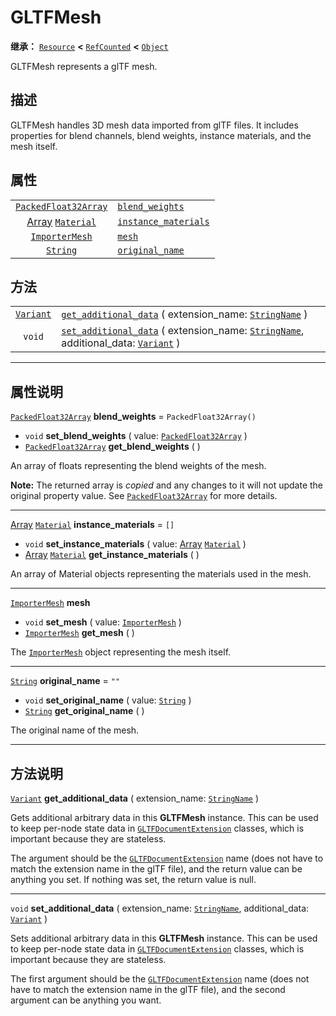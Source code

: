 <!-- ⚠ 请勿编辑本文件 ⚠ -->
<!-- 本文档使用脚本从 WeDot 引擎源码仓库生成。 -->
<!-- 生成脚本：https://github.com/WeDot-Engine/WeDot/tree/master/doc/tools/make_md.py； -->
<!-- 原文件：https://github.com/WeDot-Engine/WeDot/tree/master/modules/gltf/doc_classes/GLTFMesh.xml。 -->

<div id="_class_gltfmesh"></div>

# GLTFMesh

**继承：** [`Resource`](class_resource.md) **<** [`RefCounted`](class_refcounted.md) **<** [`Object`](class_object.md)

GLTFMesh represents a glTF mesh.

## 描述

GLTFMesh handles 3D mesh data imported from glTF files. It includes properties for blend channels, blend weights, instance materials, and the mesh itself.

## 属性

|||
|:-:|:--|
| [`PackedFloat32Array`](class_packedfloat32array.md)     | [`blend_weights`](class_gltfmesh.md#class_gltfmesh_property_blend_weights)           | ``PackedFloat32Array()`` |
| [Array](class_array.md) [`Material`](class_material.md) | [`instance_materials`](class_gltfmesh.md#class_gltfmesh_property_instance_materials) | ``[]``                   |
| [`ImporterMesh`](class_importermesh.md)                 | [`mesh`](class_gltfmesh.md#class_gltfmesh_property_mesh)                             |                          |
| [`String`](class_string.md)                             | [`original_name`](class_gltfmesh.md#class_gltfmesh_property_original_name)           | ``""``                   |

## 方法

|||
|:-:|:--|
| [`Variant`](class_variant.md) | [`get_additional_data`](class_gltfmesh.md#class_gltfmesh_method_get_additional_data) ( extension_name: [`StringName`](class_stringname.md) )                                                 |
| `void`                        | [`set_additional_data`](class_gltfmesh.md#class_gltfmesh_method_set_additional_data) ( extension_name: [`StringName`](class_stringname.md), additional_data: [`Variant`](class_variant.md) ) |

<!-- rst-class:: classref-section-separator -->

---

## 属性说明

<div id="_class_gltfmesh_property_blend_weights"></div>

[`PackedFloat32Array`](class_packedfloat32array.md) **blend_weights** = ``PackedFloat32Array()`` <div id="class_gltfmesh_property_blend_weights"></div>

- `void` **set_blend_weights** ( value: [`PackedFloat32Array`](class_packedfloat32array.md) )
- [`PackedFloat32Array`](class_packedfloat32array.md) **get_blend_weights** ( )

An array of floats representing the blend weights of the mesh.

**Note:** The returned array is *copied* and any changes to it will not update the original property value. See [`PackedFloat32Array`](class_packedfloat32array.md) for more details.

<!-- rst-class:: classref-item-separator -->

---

<div id="_class_gltfmesh_property_instance_materials"></div>

[Array](class_array.md) [`Material`](class_material.md) **instance_materials** = ``[]`` <div id="class_gltfmesh_property_instance_materials"></div>

- `void` **set_instance_materials** ( value: [Array](class_array.md) [`Material`](class_material.md) )
- [Array](class_array.md) [`Material`](class_material.md) **get_instance_materials** ( )

An array of Material objects representing the materials used in the mesh.

<!-- rst-class:: classref-item-separator -->

---

<div id="_class_gltfmesh_property_mesh"></div>

[`ImporterMesh`](class_importermesh.md) **mesh** <div id="class_gltfmesh_property_mesh"></div>

- `void` **set_mesh** ( value: [`ImporterMesh`](class_importermesh.md) )
- [`ImporterMesh`](class_importermesh.md) **get_mesh** ( )

The [`ImporterMesh`](class_importermesh.md) object representing the mesh itself.

<!-- rst-class:: classref-item-separator -->

---

<div id="_class_gltfmesh_property_original_name"></div>

[`String`](class_string.md) **original_name** = ``""`` <div id="class_gltfmesh_property_original_name"></div>

- `void` **set_original_name** ( value: [`String`](class_string.md) )
- [`String`](class_string.md) **get_original_name** ( )

The original name of the mesh.

<!-- rst-class:: classref-section-separator -->

---

## 方法说明

<div id="_class_gltfmesh_method_get_additional_data"></div>

[`Variant`](class_variant.md) **get_additional_data** ( extension_name: [`StringName`](class_stringname.md) )<div id="class_gltfmesh_method_get_additional_data"></div>

Gets additional arbitrary data in this **GLTFMesh** instance. This can be used to keep per-node state data in [`GLTFDocumentExtension`](class_gltfdocumentextension.md) classes, which is important because they are stateless.

The argument should be the [`GLTFDocumentExtension`](class_gltfdocumentextension.md) name (does not have to match the extension name in the glTF file), and the return value can be anything you set. If nothing was set, the return value is null.

<!-- rst-class:: classref-item-separator -->

---

<div id="_class_gltfmesh_method_set_additional_data"></div>

`void` **set_additional_data** ( extension_name: [`StringName`](class_stringname.md), additional_data: [`Variant`](class_variant.md) )<div id="class_gltfmesh_method_set_additional_data"></div>

Sets additional arbitrary data in this **GLTFMesh** instance. This can be used to keep per-node state data in [`GLTFDocumentExtension`](class_gltfdocumentextension.md) classes, which is important because they are stateless.

The first argument should be the [`GLTFDocumentExtension`](class_gltfdocumentextension.md) name (does not have to match the extension name in the glTF file), and the second argument can be anything you want.

[^virtual]: 本方法通常需要用户覆盖才能生效。
[^const]: 本方法无副作用，不会修改该实例的任何成员变量。
[^vararg]: 本方法除了能接受在此处描述的参数外，还能够继续接受任意数量的参数。
[^constructor]: 本方法用于构造某个类型。
[^static]: 调用本方法无需实例，可直接使用类名进行调用。
[^operator]: 本方法描述的是使用本类型作为左操作数的有效运算符。
[^bitfield]: 这个值是由下列位标志构成位掩码的整数。
[^void]: 无返回值。
